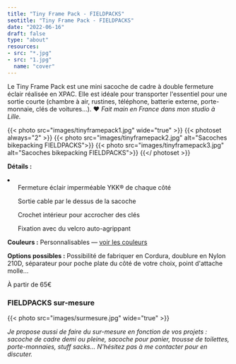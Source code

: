 ```yaml
---
title: "Tiny Frame Pack - FIELDPACKS"
seotitle: "Tiny Frame Pack - FIELDPACKS"
date: "2022-06-16"
draft: false
type: "about"
resources:
- src: "*.jpg"
- src: "1.jpg"
  name: "cover"
---
```

Le Tiny Frame Pack est une mini sacoche de cadre à double fermeture éclair réalisée en XPAC. Elle est idéale pour transporter l'essentiel pour une sortie courte (chambre à air, rustines, téléphone, batterie externe, porte-monnaie, clés de voitures...).
♥ *Fait main en France dans mon studio à Lille.*

{{< photo src="images/tinyframepack1.jpg" wide="true" >}}
{{< photoset always="2" >}} {{< photo src="images/tinyframepack2.jpg" alt="Sacoches bikepacking FIELDPACKS">}} {{< photo src="images/tinyframepack3.jpg" alt="Sacoches bikepacking FIELDPACKS">}} {{</ photoset >}}

**Détails :**
<li>
<ul>Fermeture éclair imperméable YKK® de chaque côté</ul>
<ul>Sortie cable par le dessus de la sacoche</ul>
<ul>Crochet intérieur pour accrocher des clés</ul>
<ul>Fixation avec du velcro auto-agrippant</ul>

**Couleurs :** Personnalisables — [voir les couleurs](https://fieldpacks.fr/informations-techniques)  

**Options possibles :** Possibilité de fabriquer en Cordura, doublure en Nylon 210D, séparateur pour poche plate du côté de votre choix, point d'attache molle...

À partir de 65€


### FIELDPACKS sur-mesure

{{< photo src="images/surmesure.jpg" wide="true" >}}

*Je propose aussi de faire du sur-mesure en fonction de vos projets : sacoche de cadre demi ou pleine, sacoche pour panier, trousse de toilettes, porte-monnaies, stuff sacks... N'hésitez pas à me contacter pour en discuter.*
